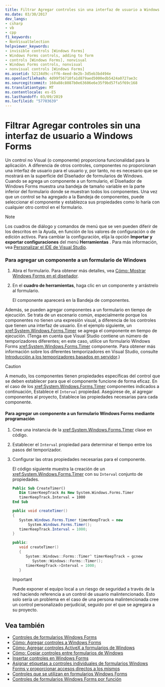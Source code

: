 ```yaml
---
title: Filtrar Agregar controles sin una interfaz de usuario a Windows Forms
ms.date: 03/30/2017
dev_langs:
- csharp
- vb
- cpp
f1_keywords:
- NonVisualSelection
helpviewer_keywords:
- invisible controls [Windows Forms]
- Windows Forms controls, adding to form
- controls [Windows Forms], nonvisual
- Windows Forms controls, nonvisual
- nonvisual controls [Windows Forms]
ms.assetid: 52134d9c-cff6-4eed-8e2b-3d5eb3bd494e
ms.openlocfilehash: 4d99f56710fa1d879aed5000edb5424a0727ae3c
ms.sourcegitcommit: 160a88c8087b0e63606e6e35f9bd57fa5f69c168
ms.translationtype: MT
ms.contentlocale: es-ES
ms.lasthandoff: 03/09/2019
ms.locfileid: "57703639"
---
```

# <a name="how-to-add-controls-without-a-user-interface-to-windows-forms"></a>Filtrar Agregar controles sin una interfaz de usuario a Windows Forms
Un control no Visual (o componente) proporciona funcionalidad para la aplicación. A diferencia de otros controles, componentes no proporcionan una interfaz de usuario para el usuario y, por tanto, no es necesario que se mostrará en la superficie del Diseñador de formularios de Windows. Cuando se agrega un componente a un formulario, el Diseñador de Windows Forms muestra una bandeja de tamaño variable en la parte inferior del formulario donde se muestran todos los componentes. Una vez que un control se ha agregado a la Bandeja de componentes, puede seleccionar el componente y establezca sus propiedades como lo haría con cualquier otro control en el formulario.  
  
> [!NOTE]
>  Los cuadros de diálogo y comandos de menú que se ven pueden diferir de los descritos en la Ayuda, en función de los valores de configuración o de edición activos. Para cambiar la configuración, elija la opción **Importar y exportar configuraciones** del menú **Herramientas** . Para más información, vea [Personalizar el IDE de Visual Studio](/visualstudio/ide/personalizing-the-visual-studio-ide).  
  
### <a name="to-add-a-component-to-a-windows-form"></a>Para agregar un componente a un formulario de Windows  
  
1.  Abra el formulario. Para obtener más detalles, vea [Cómo: Mostrar Windows Forms en el diseñador](https://docs.microsoft.com/previous-versions/visualstudio/visual-studio-2010/w5yd62ts(v=vs.100)).  
  
2.  En el **cuadro de herramientas**, haga clic en un componente y arrástrelo al formulario.  
  
     El componente aparecerá en la Bandeja de componentes.  
  
 Además, se pueden agregar componentes a un formulario en tiempo de ejecución. Se trata de un escenario común, especialmente porque los componentes no tienen una expresión visual, a diferencia de los controles que tienen una interfaz de usuario. En el ejemplo siguiente, un <xref:System.Windows.Forms.Timer> se agrega el componente en tiempo de ejecución. (Tenga en cuenta que Visual Studio contiene un número de temporizadores diferentes; en este caso, utilice un formulario Windows Forms <xref:System.Windows.Forms.Timer> componente. Para obtener más información sobre los diferentes temporizadores en Visual Studio, consulte [Introducción a los temporizadores basados en servidor](https://docs.microsoft.com/previous-versions/visualstudio/visual-studio-2008/tb9yt5e6(v=vs.90)).)  
  
> [!CAUTION]
>  A menudo, los componentes tienen propiedades específicas del control que se deben establecer para que el componente funcione de forma eficaz. En el caso de los <xref:System.Windows.Forms.Timer> componentes indicados a continuación, Establece el `Interval` propiedad. Asegúrese de, al agregar componentes al proyecto, Establece las propiedades necesarias para cada componente.  
  
#### <a name="to-add-a-component-to-a-windows-form-programmatically"></a>Para agregar un componente a un formulario Windows Forms mediante programación  
  
1.  Cree una instancia de la <xref:System.Windows.Forms.Timer> clase en código.  
  
2.  Establecer el `Interval` propiedad para determinar el tiempo entre los pasos del temporizador.  
  
3.  Configurar las otras propiedades necesarias para el componente.  
  
     El código siguiente muestra la creación de un <xref:System.Windows.Forms.Timer> con su `Interval` conjunto de propiedades.  
  
    ```vb  
    Public Sub CreateTimer()  
       Dim timerKeepTrack As New System.Windows.Forms.Timer  
       timerKeepTrack.Interval = 1000  
    End Sub  
    ```  
  
    ```csharp  
    public void createTimer()  
    {  
       System.Windows.Forms.Timer timerKeepTrack = new  
           System.Windows.Forms.Timer();  
       timerKeepTrack.Interval = 1000;  
    }  
    ```  
  
    ```cpp  
    public:  
       void createTimer()  
       {  
          System::Windows::Forms::Timer^ timerKeepTrack = gcnew  
             System::Windows::Forms::Timer();  
          timerKeepTrack->Interval = 1000;  
       }  
    ```  
  
    > [!IMPORTANT]
    >  Puede exponer el equipo local a un riesgo de seguridad a través de la red haciendo referencia a un control de usuario malintencionado. Esto solo sería un problema en el caso de una persona malintencionada cree un control personalizado perjudicial, seguido por el que se agregara a su proyecto.  
  
## <a name="see-also"></a>Vea también
- [Controles de formularios Windows Forms](index.md)
- [Cómo: Agregar controles a Windows Forms](how-to-add-controls-to-windows-forms.md)
- [Cómo: Agregar controles ActiveX a formularios de Windows](how-to-add-activex-controls-to-windows-forms.md)
- [Cómo: Copiar controles entre formularios de Windows](how-to-copy-controls-between-windows-forms.md)
- [Insertar controles en Windows Forms](putting-controls-on-windows-forms.md)
- [Asignar etiquetas a controles individuales de formularios Windows Forms y proporcionar accesos directos a los mismos](labeling-individual-windows-forms-controls-and-providing-shortcuts-to-them.md)
- [Controles que se utilizan en formularios Windows Forms](controls-to-use-on-windows-forms.md)
- [Controles de formularios Windows Forms por función](windows-forms-controls-by-function.md)
